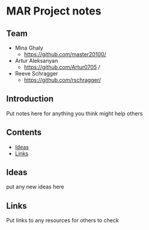 # MAR Project notes
## Team
- Mina Ghaly
    - https://github.com/master20100/
- Artur Aleksanyan
    - https://github.com/Artur0705 /
- Reeve Schragger
    - https://github.com/rschragger/
    
## Introduction
Put notes here for anything you think might help others

## Contents

- [Ideas](#Ideas)
- [Links](#Links)


## Ideas
put any new ideas here

## Links
Put links to any resources for others to check